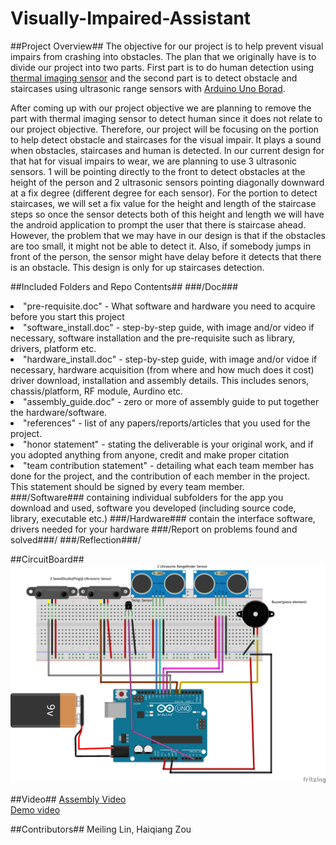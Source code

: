 Visually-Impaired-Assistant
==================

##Project Overview##
The objective for our project is to help prevent visual impairs from crashing into obstacles. The plan that we originally have is to divide our project into two parts. First part is to do human detection using [thermal imaging sensor](http://www.rhworkshop.com/pages/product-ir-blue-dm) and the second part is to detect obstacle and staircases using ultrasonic range sensors with [Arduino Uno Borad](http://www.arduino.cc/en/Main/arduinoBoardUno).

After coming up with our project objective we are planning to remove the part with thermal imaging sensor to detect human since it does not relate to our project objective. Therefore, our project will be focusing on the portion to help detect obstacle and staircases for the visual impair. It plays a sound when obstacles, staircases and human is detected. In our current design for that hat for visual impairs to wear, we are planning to use 3 ultrasonic sensors. 1 will be pointing directly to the front to detect obstacles at the height of the person and 2 ultrasonic sensors pointing diagonally downward at a fix degree (different degree for each sensor). For the portion to detect staircases, we will set a fix value for the height and length of the staircase steps so once the sensor detects both of this height and length we will have the android application to prompt the user that there is staircase ahead. However, the problem that we may have in our design is that if the obstacles are too small, it might not be able to detect it. Also, if somebody jumps in front of the person, the sensor might have delay before it detects that there is an obstacle. This design is only for up staircases detection.


##Included Folders and Repo Contents##
###/Doc###
		<li>"pre-requisite.doc" - What software and hardware you need to acquire before you start this project</li>
		<li>"software_install.doc" - step-by-step guide, with image and/or video if necessary, software installation and the pre-requisite such as library, drivers, platform etc.
		</li>
		<li>"hardware_install.doc" - step-by-step guide, with image and/or vidoe if necessary, hardware acquisition (from where and how much does it cost) driver download, installation and assembly details. This includes senors, chassis/platform, RF module, Aurdino etc.</li>
		<li>"assembly_guide.doc" - zero or more of assembly guide to put together the hardware/software.</li>
		<li>"references" - list of any papers/reports/articles that you used for the project.</li>
		<li>"honor statement" - stating the deliverable is your original work, and if you adopted anything from anyone, credit and make proper citation</li>
		<li>"team contribution statement" - detailing what each team member has done for the project, and the contribution of each member in the project. This statement should be signed by every team member.</li>
###/Software###
	containing individual subfolders for the app you download and used, software you developed (including source code, library, executable etc.)
###/Hardware###
	contain the interface software, drivers needed for your hardware
###/Report on problems found and solved###/
###/Reflection###/


##CircuitBoard##
![alt tag](Images/CircuitBoard.png)

##Video##
[Assembly Video](https://www.youtube.com/watch?v=WbqXZgBYLgY)
<br/>
[Demo video](https://www.youtube.com/watch?v=l3yPzs39GY0)

##Contributors##
Meiling Lin, Haiqiang Zou
